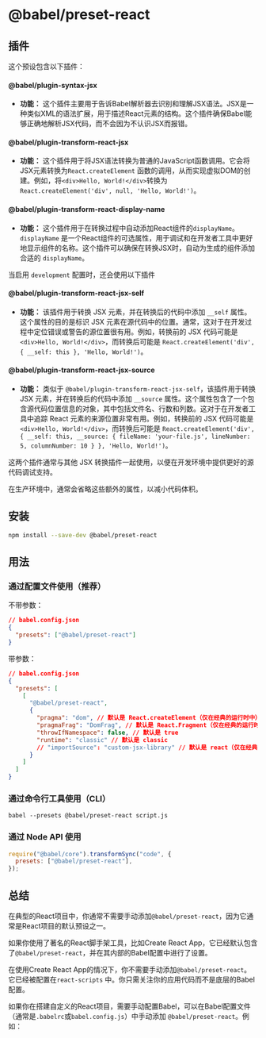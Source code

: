 # @babel/preset-react

## 插件

这个预设包含以下插件：

#### @babel/plugin-syntax-jsx

- **功能：** 这个插件主要用于告诉Babel解析器去识别和理解JSX语法。JSX是一种类似XML的语法扩展，用于描述React元素的结构。这个插件确保Babel能够正确地解析JSX代码，而不会因为不认识JSX而报错。

#### @babel/plugin-transform-react-jsx

- **功能：** 这个插件用于将JSX语法转换为普通的JavaScript函数调用。它会将JSX元素转换为`React.createElement`
  函数的调用，从而实现虚拟DOM的创建。例如，将`<div>Hello, World!</div>`转换为
  `React.createElement('div', null, 'Hello, World!')`。

#### @babel/plugin-transform-react-display-name

- **功能：** 这个插件用于在转换过程中自动添加React组件的`displayName`。`displayName`
  是一个React组件的可选属性，用于调试和在开发者工具中更好地显示组件的名称。这个插件可以确保在转换JSX时，自动为生成的组件添加合适的
  `displayName`。

当启用 `development` 配置时，还会使用以下插件

#### @babel/plugin-transform-react-jsx-self

- **功能：** 该插件用于转换 JSX 元素，并在转换后的代码中添加 `__self` 属性。这个属性的目的是标识 JSX
  元素在源代码中的位置。通常，这对于在开发过程中定位错误或警告的源位置很有用。例如，转换前的 JSX 代码可能是
  `<div>Hello, World!</div>`，而转换后可能是 `React.createElement('div', { __self: this }, 'Hello, World!')`。

#### @babel/plugin-transform-react-jsx-source

- **功能：** 类似于 `@babel/plugin-transform-react-jsx-self`，该插件用于转换 JSX 元素，并在转换后的代码中添加 `__source`
  属性。这个属性包含了一个包含源代码位置信息的对象，其中包括文件名、行数和列数。这对于在开发者工具中追踪 React
  元素的来源位置非常有用。例如，转换前的 JSX 代码可能是 `<div>Hello, World!</div>`，而转换后可能是
  `React.createElement('div', { __self: this, __source: { fileName: 'your-file.js', lineNumber: 5, columnNumber: 10 } }, 'Hello, World!')`。

这两个插件通常与其他 JSX 转换插件一起使用，以便在开发环境中提供更好的源代码调试支持。

在生产环境中，通常会省略这些额外的属性，以减小代码体积。

## 安装

```bash
npm install --save-dev @babel/preset-react
```

## 用法

### 通过配置文件使用（推荐）

不带参数：

```json
// babel.config.json
{
  "presets": ["@babel/preset-react"]
}
```

带参数：

```json
// babel.config.json
{
  "presets": [
    [
      "@babel/preset-react",
      {
        "pragma": "dom", // 默认是 React.createElement（仅在经典的运行时中）
        "pragmaFrag": "DomFrag", // 默认是 React.Fragment（仅在经典的运行时中）
        "throwIfNamespace": false, // 默认是 true
        "runtime": "classic" // 默认是 classic
        // "importSource": "custom-jsx-library" // 默认是 react（仅在经典的运行时中）
      }
    ]
  ]
}
```

### 通过命令行工具使用（CLI）

```shell
babel --presets @babel/preset-react script.js
```

### 通过 Node API 使用

```js
require("@babel/core").transformSync("code", {
  presets: ["@babel/preset-react"],
});
```

## 总结

在典型的React项目中，你通常不需要手动添加`@babel/preset-react`，因为它通常是React项目的默认预设之一。

如果你使用了著名的React脚手架工具，比如Create React App，它已经默认包含了`@babel/preset-react`，并在其内部的Babel配置中进行了设置。

在使用Create React App的情况下，你不需要手动添加`@babel/preset-react`。它已经被配置在`react-scripts`
中。你只需关注你的应用代码而不是底层的Babel配置。

如果你在搭建自定义的React项目，需要手动配置Babel，可以在Babel配置文件（通常是`.babelrc`或`babel.config.js`）中手动添加
`@babel/preset-react`。例如：

